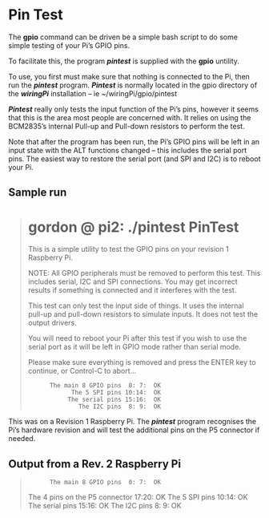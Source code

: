 # Pin Test

The **gpio** command can be driven be a simple bash script to do some simple testing of your Pi’s GPIO pins.

To facilitate this, the program ***pintest*** is supplied with the **gpio** untility.

To use, you first must make sure that nothing is connected to the Pi, then run the ***pintest*** program. ***Pintest*** is normally located in the gpio directory of the ***wiringPi*** installation – ie ~/wiringPi/gpio/pintest

***Pintest*** really only tests the input function of the Pi’s pins, however it seems that this is the area most people are concerned with. It relies on using the BCM2835’s internal Pull-up and Pull-down resistors to perform the test.

Note that after the program has been run, the Pi’s GPIO pins will be left in an input state with the ALT functions changed – this includes the serial port pins. The easiest way to restore the serial port (and SPI and I2C) is to reboot your Pi.

## Sample run

> gordon @ pi2: ./pintest
> PinTest
> =======
> 
> This is a simple utility to test the GPIO pins on your revision 1
> Raspberry Pi.
> 
> NOTE: All GPIO peripherals must be removed to perform this test. This
>   includes serial, I2C and SPI connections. You may get incorrect results
>   if something is connected and it interferes with the test.
> 
> This test can only test the input side of things. It uses the internal
> pull-up and pull-down resistors to simulate inputs. It does not test
> the output drivers.
> 
> You will need to reboot your Pi after this test if you wish to use the 
> serial port as it will be left in GPIO mode rather than serial mode.
> 
> Please make sure everything is removed and press the ENTER key to continue,
> or Control-C to abort... 
> 
>           The main 8 GPIO pins  0: 7:  OK
>                 The 5 SPI pins 10:14:  OK
>                The serial pins 15:16:  OK
>                   The I2C pins  8: 9:  OK

This was on a Revision 1 Raspberry Pi. The ***pintest*** program recognises the Pi’s hardware revision and will test the additional pins on the P5 connector if needed.

## Output from a Rev. 2 Raspberry Pi

>           The main 8 GPIO pins  0: 7:  OK
> The 4 pins on the P5 connector 17:20:  OK
>                 The 5 SPI pins 10:14:  OK
>                The serial pins 15:16:  OK
>                   The I2C pins  8: 9:  OK